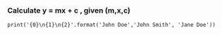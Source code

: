 ### Calculate y = mx + c , given (m,x,c)

```
print('{0}\n{1}\n{2}'.format('John Doe','John Smith', 'Jane Doe'))

```
